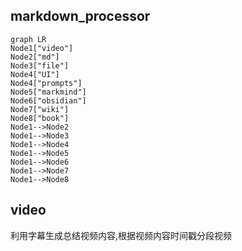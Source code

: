 ## markdown_processor

```mermaid
graph LR
Node1["video"]
Node2["md"]
Node3["file"]
Node4["UI"]
Node4["prompts"]
Node5["markmind"]
Node6["obsidian"]
Node7["wiki"]
Node8["book"]
Node1-->Node2
Node1-->Node3
Node1-->Node4
Node1-->Node5
Node1-->Node6
Node1-->Node7
Node1-->Node8

```
## video
利用字幕生成总结视频内容,根据视频内容时间戳分段视频